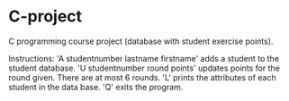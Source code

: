 # C-project
C programming course project (database with student exercise points).



Instructions:
'A studentnumber lastname firstname' adds a student to the student database.
'U studentnumber round points' updates points for the round given. There are at most 6 rounds.
'L' prints the attributes of each student in the data base.
'Q' exits the program.

